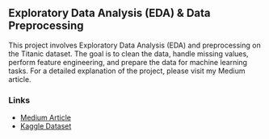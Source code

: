 ## Exploratory Data Analysis (EDA) & Data Preprocessing

This project involves Exploratory Data Analysis (EDA) and preprocessing on the Titanic dataset. The goal is to clean the data, handle missing values, perform feature engineering, and prepare the data for machine learning tasks. For a detailed explanation of the project, please visit my Medium article. 


### Links
- [Medium Article](https://medium.com/towards-artificial-intelligence/titanic-survival-prediction-i-bf5a04afff46)
- [Kaggle Dataset](https://www.kaggle.com/c/titanic/data)